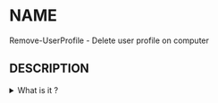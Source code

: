<!-- Back to top link -->
<a name="readme-top"></a>
<!--

<!-- NAME -->
# NAME
Remove-UserProfile - Delete user profile on computer

<!-- ABOUT THE PROJECT -->
## DESCRIPTION
<details>
    
<summary> What is it ? </summary>
    - Script to be run once in a while.
    - Fonction to ne added in you code
    - Module to be install as a native cmdlet
<summary> Who is it for ? </summary>
    - IT Support
    - Power User
    - Bets Tester
<summary> Why to use it ? </summary>
    - Clean the Operating Sytem with the unused user profile.
    - Clean up on 32-bit & 64-bit
    - Delete account not supported by native Windows tools
   
<summary>  When to use it ?  </summary>
    - Scenario
        - Whenever it is necessary to make room on the computer.
        - Remove a corrupted account
        - For testing purpose
    
    </details>
 <p align="right">(<a href="#readme-top">back to top</a>)</p>
 
<!-- Getting Started -->
## QUICKSTART
Locally, open a PowerShell prompt with eleveted permissions

 <p align="right">(<a href="#readme-top">back to top</a>)</p>

<!-- ROADMAP -->
## ROADMAP

<details>
<summary> Features </summary>

- [ ] Windows
    - [x] Script
    - [ ] Function
    
</details>

<p align="right">(<a href="#readme-top">back to top</a>)</p>


<!-- LICENSE -->
## LICENSE

Distributed under the MIT license. See `LICENSE.txt` for more information.

<p align="right">(<a href="#readme-top">back to top</a>)</p>



<!-- ACKNOWLEDGMENTS -->
## SEE ALSO
* [Remove-LocalUser](https://learn.microsoft.com/en-gb/powershell/module/microsoft.powershell.localaccounts/remove-localuser)
* [Delprof2 – User Profile Deletion Tool](https://helgeklein.com/free-tools/delprof2-user-profile-deletion-tool)
* [User Profile Deletion Utility (Delprof.exe)](https://www.microsoft.com/en-us/download/details.aspx?id=5405) 


<!-- ACKNOWLEDGMENTS -->
## ACKNOWLEDGMENTS
* [Choose an Open Source License](https://choosealicense.com)
* [README Template](https://github.com/othneildrew/Best-README-Template)
* [Emoji Cheat Sheet](https://github.com/ikatyang/emoji-cheat-sheet)

<p align="right">(<a href="#readme-top">back to top</a>)</p>

<!-- CONTACT -->
## CONTACT

:e-mail: RemoveWindowsUserProfile@gmail.com

<p align="right">(<a href="#readme-top">back to top</a>)</p>
